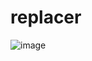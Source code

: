 # replacer

![image](https://github.com/Thiago099/replacer/assets/66787043/77bda90f-1294-4428-b316-0e433a3901e6)
